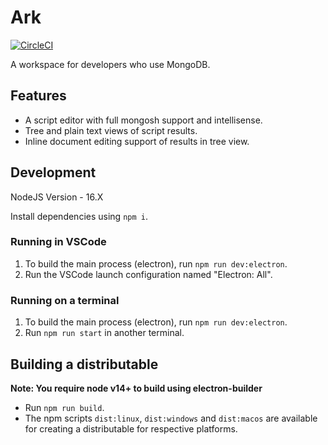 # Ark

[![CircleCI](https://circleci.com/gh/makeark/ark-foss/tree/master.svg?style=svg)](https://circleci.com/gh/makeark/ark-foss/tree/master)

A workspace for developers who use MongoDB.

## Features

- A script editor with full mongosh support and intellisense.
- Tree and plain text views of script results.
- Inline document editing support of results in tree view.

## Development

NodeJS Version - 16.X

Install dependencies using `npm i`.

### Running in VSCode

1. To build the main process (electron), run `npm run dev:electron`.
2. Run the VSCode launch configuration named "Electron: All".

### Running on a terminal

1. To build the main process (electron), run `npm run dev:electron`.
2. Run `npm run start` in another terminal.

## Building a distributable

**Note: You require node v14+ to build using electron-builder**

- Run `npm run build`.
- The npm scripts `dist:linux`, `dist:windows` and `dist:macos` are available for creating a distributable for respective platforms.
